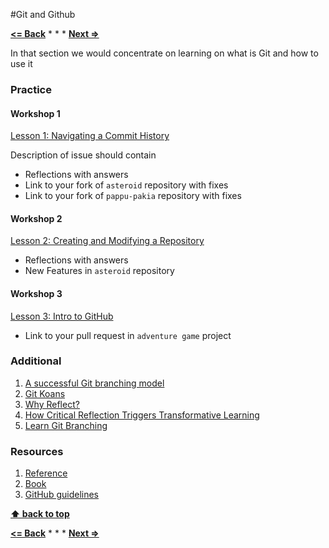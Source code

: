 #Git and Github

**[<= Back](../04-tools-for-development/tools-for-development.md)**		*	*	*	**[Next =>](../06-our-model-of-collaboration/our-model-of-collaboration.md)**

In that section we would concentrate on learning on what is Git and how to use it

### Practice

#### Workshop 1

[Lesson 1: Navigating a Commit History](https://www.udacity.com/course/viewer#!/c-ud775/l-2980038599/m-2960778925)

Description of issue should contain
 
* Reflections with answers 
* Link to your fork of `asteroid` repository with fixes
* Link to your fork of `pappu-pakia` repository with fixes

#### Workshop 2

[Lesson 2: Creating and Modifying a Repository](https://www.udacity.com/course/viewer#!/c-ud775/l-2969618657/m-2960548760)

* Reflections with answers 
* New Features in `asteroid` repository

#### Workshop 3 

[Lesson 3: Intro to GitHub](https://www.udacity.com/course/viewer#!/c-ud775/l-3105028581/m-3089888671)
                                                                           
* Link to your pull request in `adventure game` project

                
### Additional

1. [A successful Git branching model](http://nvie.com/posts/a-successful-git-branching-model/)
1. [Git Koans](http://stevelosh.com/blog/2013/04/git-koans/)
1. [Why Reflect?](https://sites.google.com/site/reflection4learning/why-reflect)
1. [How Critical Reflection Triggers Transformative Learning](http://184.182.233.150/rid=1LW06D9V6-26428MK-1Z64/Mezirow's%20chapter,%20How%20Critical%20Refletion%20Triggers%20TL.pdf)
1. [Learn Git Branching](http://pcottle.github.io/learnGitBranching)


### Resources

1. [Reference](http://git-scm.com/docs)
1. [Book](http://git-scm.com/book)
1. [GitHub guidelines](https://guides.github.com/)

**[⬆ back to top](#git-and-github)**

**[<= Back](../04-tools-for-development/tools-for-development.md)**		*	*	*	**[Next =>](../06-our-model-of-collaboration/our-model-of-collaboration.md)**
